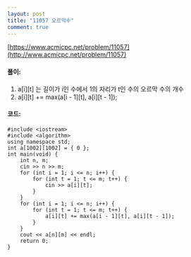 ```yaml
---
layout: post
title: "11057 오르막수"
comment: true
---
```

[https://www.acmicpc.net/problem/11057](http://www.acmicpc.net/problem/11057)

#### **풀이:**
1. a[i][t] 는 길이가 i인 수에서 1의 자리가 t인 수의 오르막 수의 개수
2. a[i][t] += max(a[i - 1][t], a[i][t - 1]);

#### **코드:**

```
#include <iostream>
#include <algorithm>
using namespace std;
int a[1002][1002] = { 0 };
int main(void) {
	int n, m;
	cin >> n >> m;
	for (int i = 1; i <= n; i++) {
		for (int t = 1; t <= m; t++) {
			cin >> a[i][t];
		}
	}
	for (int i = 1; i <= n; i++) {
		for (int t = 1; t <= m; t++) {
			a[i][t] += max(a[i - 1][t], a[i][t - 1]);
		}
	}
	cout << a[n][m] << endl;
	return 0;
}
```

